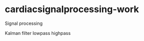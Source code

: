 cardiacsignalprocessing-work
============================
Signal processing

Kalman filter
lowpass
highpass
